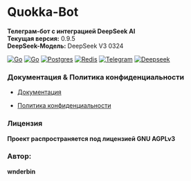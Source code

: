 # Quokka-Bot
**Телеграм-бот с интеграцией DeepSeek AI** \
**Текущая версия:** 0.9.5 \
**DeepSeek-Модель:** DeepSeek V3 0324

[![Go](https://github.com/wnderbin/QuokkaAI-Bot/actions/workflows/go.yml/badge.svg)](https://github.com/wnderbin/QuokkaAI-Bot/actions/workflows/go.yml)
[![Go](https://img.shields.io/badge/Go-%2300ADD8.svg?&logo=go&logoColor=white)](#)
[![Postgres](https://img.shields.io/badge/Postgres-%23316192.svg?logo=postgresql&logoColor=white)](#)
[![Redis](https://img.shields.io/badge/Redis-%23DD0031.svg?logo=redis&logoColor=white)](#)
[![Telegram](https://img.shields.io/badge/Telegram-2CA5E0?logo=telegram&logoColor=white)](#)
[![Deepseek](https://custom-icon-badges.demolab.com/badge/Deepseek-4D6BFF?logo=deepseek&logoColor=fff)](#)

### Документация & Политика конфиденциальности
* [Документация](https://github.com/wnderbin/QuokkaAI-Bot/tree/main/docs)

* [Политика конфиденциальности](https://github.com/wnderbin/QuokkaAI-Bot/tree/main/privacy)


### Лицензия
**Проект распространяется под лицензией GNU AGPLv3**

### Автор:
**wnderbin**
